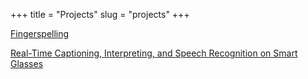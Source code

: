 +++
title = "Projects"
slug = "projects"
+++

[Fingerspelling](https://www.switenky.com/fingerspell)

[Real-Time Captioning, Interpreting, and Speech Recognition on Smart Glasses](/posts/smart-glasses-enhancing-language)